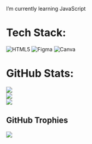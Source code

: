 
I’m currently learning JavaScript
<br>

#  Tech Stack:
![HTML5](https://img.shields.io/badge/html5-%23E34F26.svg?style=flat&logo=html5&logoColor=white) ![Figma](https://img.shields.io/badge/figma-%23F24E1E.svg?style=flat&logo=figma&logoColor=white) ![Canva](https://img.shields.io/badge/Canva-%2300C4CC.svg?style=flat&logo=Canva&logoColor=white)

#  GitHub Stats:
![](https://github-readme-stats.vercel.app/api?username=vrw3n&theme=midnight-purple&hide_border=true&include_all_commits=true&count_private=true)<br/>
![](https://nirzak-streak-stats.vercel.app/?user=vrw3n&theme=midnight-purple&hide_border=true)<br/>
![](https://github-readme-stats.vercel.app/api/top-langs/?username=vrw3n&theme=midnight-purple&hide_border=true&include_all_commits=true&count_private=true&layout=compact)

##  GitHub Trophies
![](https://github-profile-trophy.vercel.app/?username=vrw3n&theme=dark&no-frame=true&no-bg=true&margin-w=4)

<!-- Proudly created with GPRM ( https://gprm.itsvg.in ) -->
